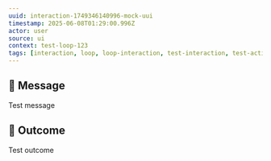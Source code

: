```yaml
---
uuid: interaction-1749346140996-mock-uui
timestamp: 2025-06-08T01:29:00.996Z
actor: user
source: ui
context: test-loop-123
tags: [interaction, loop, loop-interaction, test-interaction, test-action, user-action]
---
```


## 💬 Message

Test message

## 🔄 Outcome

Test outcome
